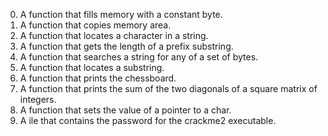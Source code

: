 0. A function that fills memory with a constant byte.
1. A function that copies memory area.
2. A function that locates a character in a string.
3. A function that gets the length of a prefix substring. 
4. A function that searches a string for any of a set of bytes.
5. A function that locates a substring.
6. A function that prints the chessboard.
7. A function that prints the sum of the two diagonals of a square matrix of integers.
8. A function that sets the value of a pointer to a char.
9. A ile that contains the password for the crackme2 executable.
